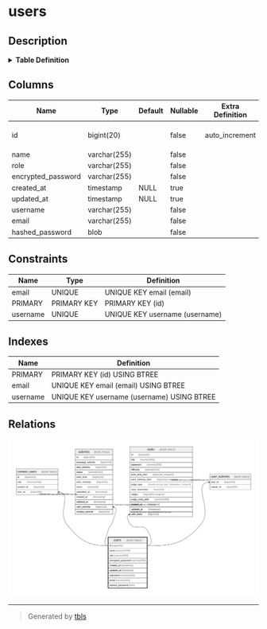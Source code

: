 # users

## Description

<details>
<summary><strong>Table Definition</strong></summary>

```sql
CREATE TABLE `users` (
  `id` bigint(20) NOT NULL AUTO_INCREMENT,
  `name` varchar(255) NOT NULL,
  `role` varchar(255) NOT NULL,
  `encrypted_password` varchar(255) NOT NULL,
  `created_at` timestamp NULL DEFAULT NULL,
  `updated_at` timestamp NULL DEFAULT NULL,
  `username` varchar(255) NOT NULL,
  `email` varchar(255) NOT NULL,
  `hashed_password` blob NOT NULL,
  PRIMARY KEY (`id`),
  UNIQUE KEY `username` (`username`),
  UNIQUE KEY `email` (`email`)
) ENGINE=InnoDB DEFAULT CHARSET=utf8mb4 COLLATE=utf8mb4_bin
```

</details>

## Columns

| Name | Type | Default | Nullable | Extra Definition | Children | Parents | Comment |
| ---- | ---- | ------- | -------- | ---------------- | -------- | ------- | ------- |
| id | bigint(20) |  | false | auto_increment | [contest_users](contest_users.md) [submits](submits.md) [tasks](tasks.md) [user_submits](user_submits.md) |  |  |
| name | varchar(255) |  | false |  |  |  |  |
| role | varchar(255) |  | false |  |  |  |  |
| encrypted_password | varchar(255) |  | false |  |  |  |  |
| created_at | timestamp | NULL | true |  |  |  |  |
| updated_at | timestamp | NULL | true |  |  |  |  |
| username | varchar(255) |  | false |  |  |  |  |
| email | varchar(255) |  | false |  |  |  |  |
| hashed_password | blob |  | false |  |  |  |  |

## Constraints

| Name | Type | Definition |
| ---- | ---- | ---------- |
| email | UNIQUE | UNIQUE KEY email (email) |
| PRIMARY | PRIMARY KEY | PRIMARY KEY (id) |
| username | UNIQUE | UNIQUE KEY username (username) |

## Indexes

| Name | Definition |
| ---- | ---------- |
| PRIMARY | PRIMARY KEY (id) USING BTREE |
| email | UNIQUE KEY email (email) USING BTREE |
| username | UNIQUE KEY username (username) USING BTREE |

## Relations

![er](users.svg)

---

> Generated by [tbls](https://github.com/k1LoW/tbls)
